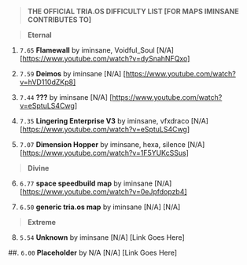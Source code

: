 > **THE OFFICIAL TRIA.OS DIFFICULTY LIST [FOR MAPS IMINSANE CONTRIBUTES TO]**

> **Eternal**

1. ``7.65`` **Flamewall** by iminsane, Voidful_Soul [N/A] [https://www.youtube.com/watch?v=dySnahNFQxo]

2. ``7.59`` **Deimos** by iminsane [N/A] [https://www.youtube.com/watch?v=hVD110dZKp8]

3. ``7.44`` **???** by iminsane [N/A] [https://www.youtube.com/watch?v=eSptuLS4Cwg]

4. ``7.35`` **Lingering Enterprise V3** by iminsane, vfxdraco [N/A] [https://www.youtube.com/watch?v=eSptuLS4Cwg]

5. ``7.07`` **Dimension Hopper** by iminsane, hexa, silence [N/A] [https://www.youtube.com/watch?v=1F5YUKcSSus]

> **Divine**

6. ``6.77`` **space speedbuild map** by iminsane [N/A] [https://www.youtube.com/watch?v=0eJpfdopzb4]

7. ``6.50`` **generic tria.os map** by iminsane [N/A] [N/A]

> **Extreme**

8. ``5.54`` **Unknown** by iminsane [N/A] [Link Goes Here]

##. ``6.00`` **Placeholder** by N/A [N/A] [Link Goes Here]

